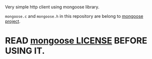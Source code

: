 Very simple http client using mongoose library.

`mongoose.c` and `mongoose.h` in this repository are belong to [mongoose project](https://github.com/cesanta/mongoose).

# READ [mongoose LICENSE](https://github.com/cesanta/mongoose/blob/master/LICENSE) BEFORE USING IT.
